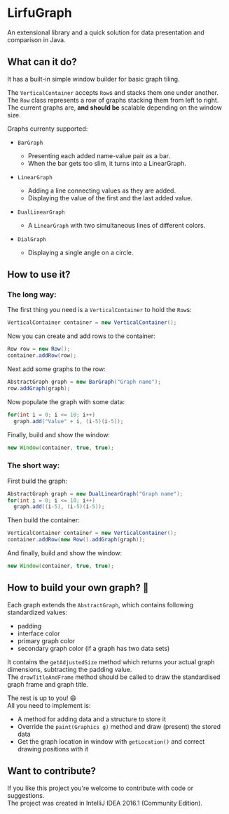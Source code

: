 # LirfuGraph
An extensional library and a quick solution for data presentation and comparison in Java.

## What can it do?
It has a built-in simple window builder for basic graph tiling.

The `VerticalContainer` accepts `Row`s and stacks them one under another.<br>
The `Row` class represents a row of graphs stacking them from left to right.<br>
The current graphs are, **and should be** scalable depending on the window size.

Graphs currenty supported:
* `BarGraph`
  * Presenting each added name-value pair as a bar.
  * When the bar gets too slim, it turns into a LinearGraph.

* `LinearGraph`
  * Adding a line connecting values as they are added.
  * Displaying the value of the first and the last added value.

* `DualLinearGraph`
  * A `LinearGraph` with two simultaneous lines of different colors.

* `DialGraph`
  * Displaying a single angle on a circle.

## How to use it?
### The long way:

The first thing you need is a `VerticalContainer` to hold the `Row`s:
```java
VerticalContainer container = new VerticalContainer();
```

Now you can create and add rows to the container:
```java
Row row = new Row();
container.addRow(row);
```

Next add some graphs to the row:
```java
AbstractGraph graph = new BarGraph("Graph name");
row.addGraph(graph);
```

Now populate the graph with some data:
```java
for(int i = 0; i <= 10; i++)
  graph.add("Value" + i, (i-5)(i-5));
```

Finally, build and show the window:
```java
new Window(container, true, true);
```

### The short way:
First build the graph:
```java
AbstractGraph graph = new DualLinearGraph("Graph name");
for(int i = 0; i <= 10; i++)
  graph.add((i-5), (i-5)(i-5));
```

Then build the container:
```java
VerticalContainer container = new VerticalContainer();
container.addRow(new Row().addGraph(graph));
```

And finally, build and show the window:
```java
new Window(container, true, true);
```

## How to build your own graph? :ant:
Each graph extends the `AbstractGraph`, which contains following standardized values:
* padding
* interface color
* primary graph color
* secondary graph color (if a graph has two data sets)

It contains the `getAdjustedSize` method which returns your actual graph dimensions, subtracting the padding value.<br>
The `drawTitleAndFrame` method should be called to draw the standardised graph frame and graph title.

The rest is up to you!  :smile:<br>
All you need to implement is:
* A method for adding data and a structure to store it
* Override the `paint(Graphics g)` method and draw (present) the stored data
* Get the graph location in window with `getLocation()` and correct drawing positions with it

## Want to contribute?
If you like this project you're welcome to contribute with code or suggestions.<br>
The project was created in IntelliJ IDEA 2016.1 (Community Edition).
